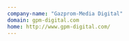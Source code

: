 ```yaml
---
company-name: "Gazprom-Media Digital"
domain: gpm-digital.com
home: http://www.gpm-digital.com/
---
```




